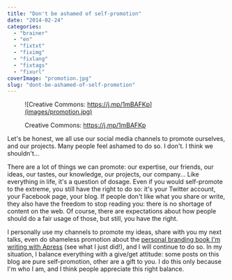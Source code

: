 ```yaml
---
title: "Don't be ashamed of self-promotion"
date: "2014-02-24"
categories: 
  - "brainer"
  - "en"
  - "fixtxt"
  - "fiximg"
  - "fixlang"
  - "fixtags"
  - "fixurl"
coverImage: "promotion.jpg"
slug: "dont-be-ashamed-of-self-promotion"
---
```


<figure>

![Creative Commons: https://j.mp/1mBAFKp](images/promotion.jpg)

<figcaption>

Creative Commons: https://j.mp/1mBAFKp

</figcaption>

</figure>

Let's be honest, we all use our social media channels to promote ourselves, and our projects. Many people feel ashamed to do so. I don't. I think we shouldn't...

There are a lot of things we can promote: our expertise, our friends, our ideas, our tastes, our knowledge, our projects, our company... Like everything in life, it's a question of dosage. Even if you would self-promote to the extreme, you still have the right to do so: it's your Twitter account, your Facebook page, your blog. If people don't like what you share or write, they also have the freedom to stop reading you: there is no shortage of content on the web. Of course, there are expectations about how people should do a fair usage of those, but still, you have the right.

I personally use my channels to promote my ideas, share with you my next talks, even do shameless promotion about the [personal branding book I'm writing with Apress](https://book.fred.dev/ "Book on Personal Branding for developers") (see what I just did!), and I will continue to do so. In my situation, I balance everything with a give/get attitude: some posts on this blog are pure self-promotion, other are a gift to you. I do this only because I'm who I am, and I think people appreciate this right balance.
